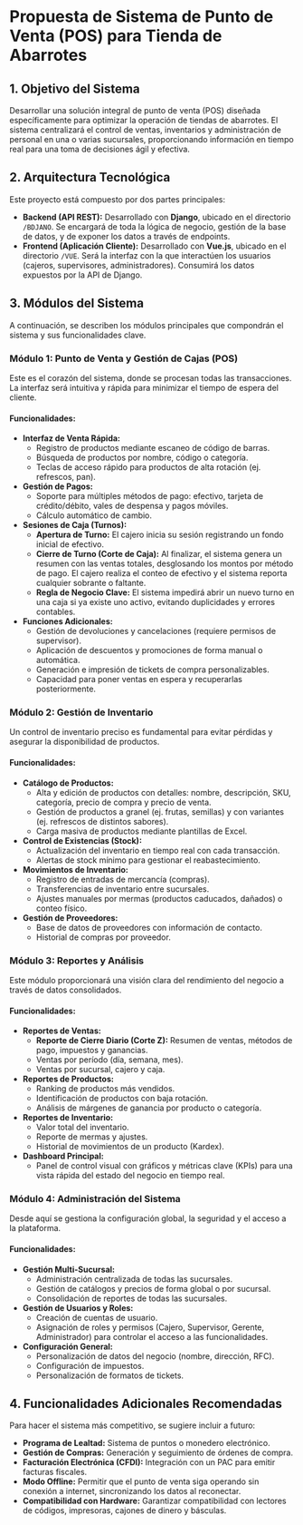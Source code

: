 # Propuesta de Sistema de Punto de Venta (POS) para Tienda de Abarrotes

## 1. Objetivo del Sistema

Desarrollar una solución integral de punto de venta (POS) diseñada específicamente para optimizar la operación de tiendas de abarrotes. El sistema centralizará el control de ventas, inventarios y administración de personal en una o varias sucursales, proporcionando información en tiempo real para una toma de decisiones ágil y efectiva.

## 2. Arquitectura Tecnológica

Este proyecto está compuesto por dos partes principales:

*   **Backend (API REST):** Desarrollado con **Django**, ubicado en el directorio `/BDJANO`. Se encargará de toda la lógica de negocio, gestión de la base de datos, y de exponer los datos a través de endpoints.
*   **Frontend (Aplicación Cliente):** Desarrollado con **Vue.js**, ubicado en el directorio `/VUE`. Será la interfaz con la que interactúen los usuarios (cajeros, supervisores, administradores). Consumirá los datos expuestos por la API de Django.

## 3. Módulos del Sistema

A continuación, se describen los módulos principales que compondrán el sistema y sus funcionalidades clave.

### Módulo 1: Punto de Venta y Gestión de Cajas (POS)

Este es el corazón del sistema, donde se procesan todas las transacciones. La interfaz será intuitiva y rápida para minimizar el tiempo de espera del cliente.

#### Funcionalidades:

*   **Interfaz de Venta Rápida:**
    *   Registro de productos mediante escaneo de código de barras.
    *   Búsqueda de productos por nombre, código o categoría.
    *   Teclas de acceso rápido para productos de alta rotación (ej. refrescos, pan).
*   **Gestión de Pagos:**
    *   Soporte para múltiples métodos de pago: efectivo, tarjeta de crédito/débito, vales de despensa y pagos móviles.
    *   Cálculo automático de cambio.
*   **Sesiones de Caja (Turnos):**
    *   **Apertura de Turno:** El cajero inicia su sesión registrando un fondo inicial de efectivo.
    *   **Cierre de Turno (Corte de Caja):** Al finalizar, el sistema genera un resumen con las ventas totales, desglosando los montos por método de pago. El cajero realiza el conteo de efectivo y el sistema reporta cualquier sobrante o faltante.
    *   **Regla de Negocio Clave:** El sistema impedirá abrir un nuevo turno en una caja si ya existe uno activo, evitando duplicidades y errores contables.
*   **Funciones Adicionales:**
    *   Gestión de devoluciones y cancelaciones (requiere permisos de supervisor).
    *   Aplicación de descuentos y promociones de forma manual o automática.
    *   Generación e impresión de tickets de compra personalizables.
    *   Capacidad para poner ventas en espera y recuperarlas posteriormente.

### Módulo 2: Gestión de Inventario

Un control de inventario preciso es fundamental para evitar pérdidas y asegurar la disponibilidad de productos.

#### Funcionalidades:

*   **Catálogo de Productos:**
    *   Alta y edición de productos con detalles: nombre, descripción, SKU, categoría, precio de compra y precio de venta.
    *   Gestión de productos a granel (ej. frutas, semillas) y con variantes (ej. refrescos de distintos sabores).
    *   Carga masiva de productos mediante plantillas de Excel.
*   **Control de Existencias (Stock):**
    *   Actualización del inventario en tiempo real con cada transacción.
    *   Alertas de stock mínimo para gestionar el reabastecimiento.
*   **Movimientos de Inventario:**
    *   Registro de entradas de mercancía (compras).
    *   Transferencias de inventario entre sucursales.
    *   Ajustes manuales por mermas (productos caducados, dañados) o conteo físico.
*   **Gestión de Proveedores:**
    *   Base de datos de proveedores con información de contacto.
    *   Historial de compras por proveedor.

### Módulo 3: Reportes y Análisis

Este módulo proporcionará una visión clara del rendimiento del negocio a través de datos consolidados.

#### Funcionalidades:

*   **Reportes de Ventas:**
    *   **Reporte de Cierre Diario (Corte Z):** Resumen de ventas, métodos de pago, impuestos y ganancias.
    *   Ventas por período (día, semana, mes).
    *   Ventas por sucursal, cajero y caja.
*   **Reportes de Productos:**
    *   Ranking de productos más vendidos.
    *   Identificación de productos con baja rotación.
    *   Análisis de márgenes de ganancia por producto o categoría.
*   **Reportes de Inventario:**
    *   Valor total del inventario.
    *   Reporte de mermas y ajustes.
    *   Historial de movimientos de un producto (Kardex).
*   **Dashboard Principal:**
    *   Panel de control visual con gráficos y métricas clave (KPIs) para una vista rápida del estado del negocio en tiempo real.

### Módulo 4: Administración del Sistema

Desde aquí se gestiona la configuración global, la seguridad y el acceso a la plataforma.

#### Funcionalidades:

*   **Gestión Multi-Sucursal:**
    *   Administración centralizada de todas las sucursales.
    *   Gestión de catálogos y precios de forma global o por sucursal.
    *   Consolidación de reportes de todas las sucursales.
*   **Gestión de Usuarios y Roles:**
    *   Creación de cuentas de usuario.
    *   Asignación de roles y permisos (Cajero, Supervisor, Gerente, Administrador) para controlar el acceso a las funcionalidades.
*   **Configuración General:**
    *   Personalización de datos del negocio (nombre, dirección, RFC).
    *   Configuración de impuestos.
    *   Personalización de formatos de tickets.

## 4. Funcionalidades Adicionales Recomendadas

Para hacer el sistema más competitivo, se sugiere incluir a futuro:

*   **Programa de Lealtad:** Sistema de puntos o monedero electrónico.
*   **Gestión de Compras:** Generación y seguimiento de órdenes de compra.
*   **Facturación Electrónica (CFDI):** Integración con un PAC para emitir facturas fiscales.
*   **Modo Offline:** Permitir que el punto de venta siga operando sin conexión a internet, sincronizando los datos al reconectar.
*   **Compatibilidad con Hardware:** Garantizar compatibilidad con lectores de códigos, impresoras, cajones de dinero y básculas.
